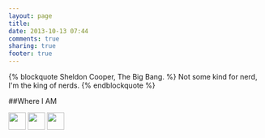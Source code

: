```yaml
---
layout: page
title: 
date: 2013-10-13 07:44
comments: true
sharing: true
footer: true
---
```

{% blockquote Sheldon Cooper, The Big Bang. %}
Not some kind for nerd, I'm the king of nerds.
{% endblockquote %}

##Where I AM

<p><a href="https://github.com/kaijiang" title="GitHub" target="blank"><img src="{{ root_url }}/images/GitHub.png" height="34" weigth="34" style="border:0"></img></a>
<a href="http://www.linkedin.com/profile/view?id=194851452" title="Linkedin" target="blank"><img src="{{ root_url }}/images/Linkedin.png" height="34" weigth="34" style="border:0"></img></a>
<a href="http://weibo.com/jackboy" title="weibo" target="blank"><img src="{{ root_url }}/images/Weibo.png" height="34" weigth="34" style="border:0"></img></a></p>

